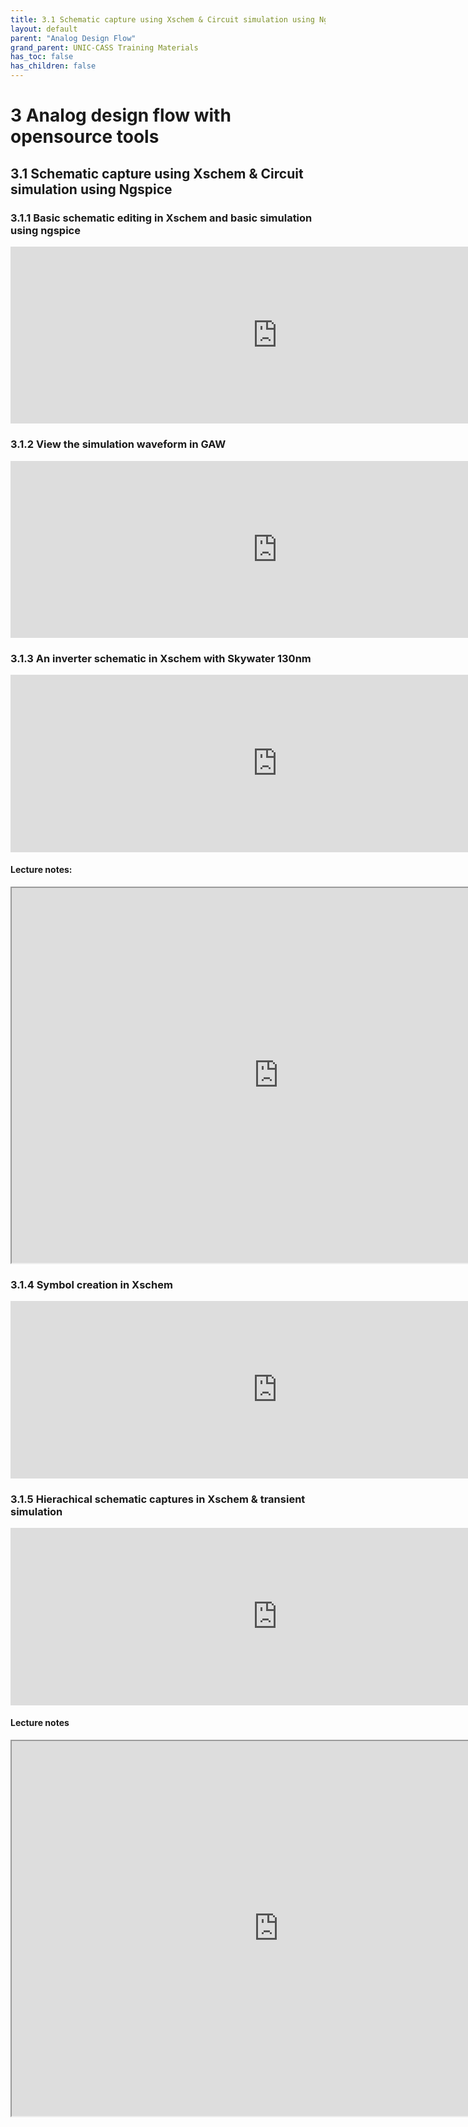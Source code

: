 ```yaml
---
title: 3.1 Schematic capture using Xschem & Circuit simulation using Ngspice
layout: default
parent: "Analog Design Flow"
grand_parent: UNIC-CASS Training Materials
has_toc: false
has_children: false
---
```


# 3 Analog design flow with opensource tools

## 3.1 Schematic capture using Xschem & Circuit simulation using Ngspice

### 3.1.1 Basic schematic editing in Xschem and basic simulation using ngspice
<div style="width: 854px;padding:56.22% 0 0 0;position:relative;"><iframe src="https://player.vimeo.com/video/857523977?h=b0d7fc234a&amp;badge=0&amp;autopause=0&amp;player_id=0&amp;app_id=58479" frameborder="0" allow="autoplay; fullscreen; picture-in-picture" style="position:absolute;top:0;left:0;width:100%;height:100%;" title="3.1.1 editing_and_sim"></iframe></div><script src="https://player.vimeo.com/api/player.js"></script>

### 3.1.2 View the simulation waveform in GAW 
<div style="width: 854px;padding:56.22% 0 0 0;position:relative;"><iframe src="https://player.vimeo.com/video/857523938?h=64f126abcd&amp;badge=0&amp;autopause=0&amp;player_id=0&amp;app_id=58479" frameborder="0" allow="autoplay; fullscreen; picture-in-picture" style="position:absolute;top:0;left:0;width:100%;height:100%;" title="3.1.2 probe_to_gaw"></iframe></div><script src="https://player.vimeo.com/api/player.js"></script>

### 3.1.3 An inverter schematic in Xschem with Skywater 130nm
<div style="width: 854px;padding:56.25% 0 0 0;position:relative;"><iframe src="https://player.vimeo.com/video/857488204?h=52f8dfc261&amp;badge=0&amp;autopause=0&amp;player_id=0&amp;app_id=58479" frameborder="0" allow="autoplay; fullscreen; picture-in-picture" style="position:absolute;top:0;left:0;width:100%;height:100%;" title="3.1.3-CMOS Inverter VTC and Transient Simulation Tutorial Using Xschem and Ngspice-(1080p)"></iframe></div><script src="https://player.vimeo.com/api/player.js"></script>

#### Lecture notes:
<iframe src="https://docs.google.com/document/d/e/2PACX-1vRgpYHCoXmXvQMwIcbrLutnmO4ElZHKCFAVDMIaYGtlapI4VHwsKH6segvAVMrsrNh7z3tEMzSCihmH/pub?embedded=true" width="854" height="600"></iframe>

### 3.1.4 Symbol creation in Xschem
<div style="width: 854px;padding:56.25% 0 0 0;position:relative;"><iframe src="https://player.vimeo.com/video/857488727?h=a61d8d46ca&amp;badge=0&amp;autopause=0&amp;player_id=0&amp;app_id=58479" frameborder="0" allow="autoplay; fullscreen; picture-in-picture" style="position:absolute;top:0;left:0;width:100%;height:100%;" title="3.1.4-Symbol creation in Xschem"></iframe></div><script src="https://player.vimeo.com/api/player.js"></script>

### 3.1.5 Hierachical schematic captures in Xschem & transient simulation
<div style="width: 854px;padding:56.25% 0 0 0;position:relative;"><iframe src="https://player.vimeo.com/video/857488415?h=0143779930&amp;badge=0&amp;autopause=0&amp;player_id=0&amp;app_id=58479" frameborder="0" allow="autoplay; fullscreen; picture-in-picture" style="position:absolute;top:0;left:0;width:100%;height:100%;" title="3.1.4 Hierachical schematic captures in Xschem and time-domain simulation"></iframe></div><script src="https://player.vimeo.com/api/player.js"></script>

#### Lecture notes

<iframe src="https://docs.google.com/document/d/e/2PACX-1vR2P_tv1EB8HSAe2PgB1ZCT19beXuoB_LJuONR7OxPVVQv-7-7lmKH863Bxi4zSGEZL_Wl-kf3hMMUI/pub?embedded=true" width="854" height="600"></iframe>
